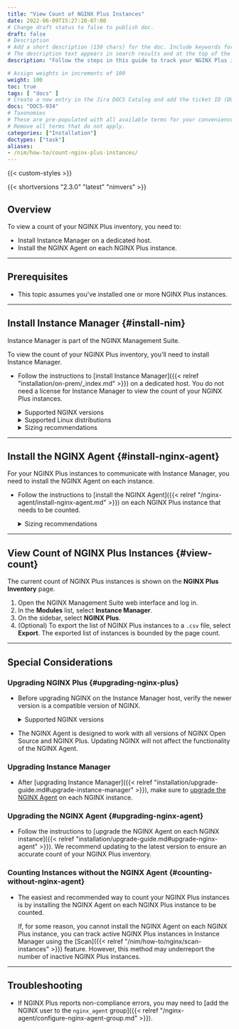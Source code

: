 ```yaml
---
title: "View Count of NGINX Plus Instances"
date: 2022-06-09T15:27:20-07:00
# Change draft status to false to publish doc.
draft: false
# Description
# Add a short description (150 chars) for the doc. Include keywords for SEO. 
# The description text appears in search results and at the top of the doc.
description: "Follow the steps in this guide to track your NGINX Plus inventory and report on usage. Flexible Consumption Program customers may be asked to provide this information."

# Assign weights in increments of 100
weight: 100
toc: true
tags: [ "docs" ]
# Create a new entry in the Jira DOCS Catalog and add the ticket ID (DOCS-<number>) below
docs: "DOCS-934"
# Taxonomies
# These are pre-populated with all available terms for your convenience.
# Remove all terms that do not apply.
categories: ["Installation"]
doctypes: ["task"]
aliases:
- /nim/how-to/count-nginx-plus-instances/
---
```


{{< custom-styles >}}

{{< shortversions "2.3.0" "latest" "nimvers" >}}

## Overview

To view a count of your NGINX Plus inventory, you need to:

- Install Instance Manager on a dedicated host.
- Install the NGINX Agent on each NGINX Plus instance.

---

## Prerequisites

- This topic assumes you've installed one or more NGINX Plus instances.

---

## Install Instance Manager {#install-nim}

Instance Manager is part of the NGINX Management Suite.

To view the count of your NGINX Plus inventory, you'll need to install Instance Manager.

- Follow the instructions to [install Instance Manager]({{< relref "installation/on-prem/_index.md" >}}) on a dedicated host. You do not need a license for Instance Manager to view the count of your NGINX Plus instances.

     <details>
     <summary><i class="fa-solid fa-circle-info"></i> Supported NGINX versions</summary>

     {{< include "tech-specs/supported-nginx-versions.md" >}}
     </details>

     <details>
     <summary><i class="fa-solid fa-circle-info"></i> Supported Linux distributions</summary>

     {{< include "tech-specs/nms-supported-distros.md" >}}

     </details>

     <details>
     <summary><i class="fa-solid fa-circle-info"></i> Sizing recommendations</summary>

     {{< include "tech-specs/nim-sizing-standard-deployment.md" >}}

     <br>

     {{<see-also>}}Refer to the [Technical Specifications]({{< relref "tech-specs.md">}}) guide for sizing requirements for larger deployments and other recommended specs.{{</see-also>}}

     </details>

---

## Install the NGINX Agent {#install-nginx-agent}

For your NGINX Plus instances to communicate with Instance Manager, you need to install the NGINX Agent on each instance.

- Follow the instructions to [install the NGINX Agent]({{< relref "/nginx-agent/install-nginx-agent.md" >}}) on each NGINX Plus instance that needs to be counted.

     <details>
     <summary><i class="fa-solid fa-circle-info"></i> Sizing recommendations</summary>

     Ensure enough disk space is available to install the NGINX Agent on each NGINX Plus instance.

     {{< include "tech-specs/agent-sizing-recommendations.md" >}}
     </details>

---

## View Count of NGINX Plus Instances {#view-count}

The current count of NGINX Plus instances is shown on the **NGINX Plus Inventory** page.

1. Open the NGINX Management Suite web interface and log in.
2. In the **Modules** list, select **Instance Manager**.
3. On the sidebar, select **NGINX Plus**.
4. (Optional) To export the list of NGINX Plus instances to a `.csv` file, select **Export**. The exported list of instances is bounded by the page count.

---

## Special Considerations

### Upgrading NGINX Plus {#upgrading-nginx-plus}

- Before upgrading NGINX on the Instance Manager host, verify the newer version is a compatible version of NGINX.
  
    <details>
    <summary><i class="fa-solid fa-circle-info"></i> Supported NGINX versions</summary>

    {{< include "tech-specs/supported-nginx-versions.md" >}}
    </details>

- The NGINX Agent is designed to work with all versions of NGINX Open Source and NGINX Plus. Updating NGINX will not affect the functionality of the NGINX Agent.

### Upgrading Instance Manager

- After [upgrading Instance Manager]({{< relref "installation/upgrade-guide.md#upgrade-instance-manager" >}}), make sure to [upgrade the NGINX Agent](#upgarde-nginx-agent) on each NGINX instance.

### Upgrading the NGINX Agent {#upgrading-nginx-agent}

- Follow the instructions to [upgrade the NGINX Agent on each NGINX instance]({{< relref "installation/upgrade-guide.md#upgrade-nginx-agent" >}}). We recommend updating to the latest version to ensure an accurate count of your NGINX Plus inventory.

### Counting Instances without the NGINX Agent {#counting-without-nginx-agent}

- The easiest and recommended way to count your NGINX Plus instances is by installing the NGINX Agent on each NGINX Plus instance to be counted.

    If, for some reason, you cannot install the NGINX Agent on each NGINX Plus instance, you can track active NGINX Plus instances in Instance Manager using the [Scan]({{< relref "/nim/how-to/nginx/scan-instances" >}}) feature. However, this method may underreport the number of inactive NGINX Plus instances.

---

## Troubleshooting

- If NGINX Plus reports non-compliance errors, you may need to [add the NGINX user to the `nginx_agent` group]({{< relref "/nginx-agent/configure-nginx-agent-group.md" >}}).

